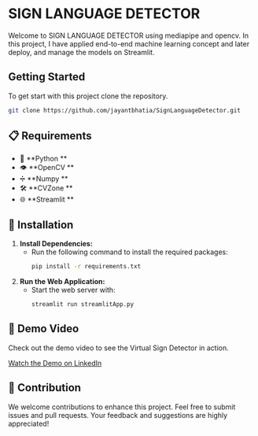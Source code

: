 # SIGN LANGUAGE DETECTOR

Welcome to SIGN LANGUAGE DETECTOR using mediapipe and opencv. In this project, I have applied end-to-end machine learning concept and later deploy, and manage the models on Streamlit.

## Getting Started

To get start with this project clone the repository.
```bash
git clone https://github.com/jayantbhatia/SignLanguageDetector.git
```
## 📋 Requirements
- 🐍 **Python **
- 👁️ **OpenCV **
- ➗ **Numpy **
- 🛠️ **CVZone **
- 🌐 **Streamlit **

## 🚀 Installation

1. **Install Dependencies:**
   - Run the following command to install the required packages:
     ```bash
     pip install -r requirements.txt
     ```
2. **Run the Web Application:**
   - Start the web server with:
     ```bash
     streamlit run streamlitApp.py
     ```

## 🎥 Demo Video

Check out the demo video to see the Virtual Sign Detector in action.

[Watch the Demo on LinkedIn](...)

## 🤝 Contribution

We welcome contributions to enhance this project. Feel free to submit issues and pull requests. Your feedback and suggestions are highly appreciated!
